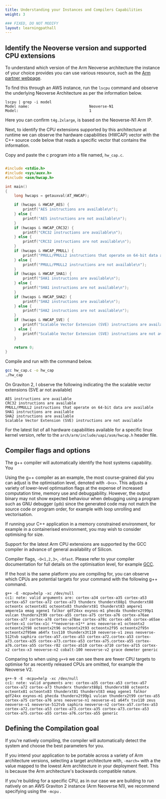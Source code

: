 ```yaml
---
title: Understanding your Instances and Compilers Capabilities
weight: 3

### FIXED, DO NOT MODIFY
layout: learningpathall
---
```


## Identify the Neoverse version and supported CPU extensions

To understand which version of the Arm Neoverse architecture the instance of your choice provides you can use various resource, such as the [Arm partner webpage](https://www.arm.com/partners/aws).

To find this through an AWS instance, run the `lscpu` command and observe the underlying Neoverse Architecture as per the information below. 

```output
lscpu | grep -i model
Model name:                           Neoverse-N1
Model:                                1
```
Here you can confirm `t4g.2xlarge`, is based on the Neoverse-N1 Arm IP. 

Next, to identify the CPU extensions supported by this architecture at runtime we can observe the hardware capabilities (HWCAP) vector with the C++ source code below that reads a specific vector that contains the information.

Copy and paste the c program into a file named, `hw_cap.c`.

```c

#include <stdio.h>
#include <sys/auxv.h>
#include <asm/hwcap.h>

int main()
{
    long hwcaps = getauxval(AT_HWCAP);

    if (hwcaps & HWCAP_AES) {
        printf("AES instructions are available\n");
    } else {
        printf("AES instructions are not available\n");
    }
    if (hwcaps & HWCAP_CRC32) {
        printf("CRC32 instructions are available\n");
    } else {
        printf("CRC32 instructions are not available\n");
    }
    if (hwcaps & HWCAP_PMULL) {
        printf("PMULL/PMULL2 instructions that operate on 64-bit data are available\n");
    } else {
        printf("PMULL/PMULL2 instructions are not available\n");
    }
    if (hwcaps & HWCAP_SHA1) {
        printf("SHA1 instructions are available\n");
    } else {
        printf("SHA1 instructions are not available\n");
    }
    if (hwcaps & HWCAP_SHA2) {
        printf("SHA2 instructions are available\n");
    } else {
        printf("SHA2 instructions are not available\n");
    }
    if (hwcaps & HWCAP_SVE) {
        printf("Scalable Vector Extension (SVE) instructions are available\n");
    } else {
        printf("Scalable Vector Extension (SVE) instructions are not available\n");
    }

    return 0;
}

```

Compile and run with the command below. 

```bash
gcc hw_cap.c -o hw_cap
./hw_cap
```

On Graviton 2, I observe the following indicating the the scalable vector extensions (SVE ar not available)

```output
AES instructions are available
CRC32 instructions are available
PMULL/PMULL2 instructions that operate on 64-bit data are available
SHA1 instructions are available
SHA2 instructions are available
Scalable Vector Extension (SVE) instructions are not available

```

For the latest list of all hardware capabilities available for a specific linux kernel version, refer to the `arch/arm/include/uapi/asm/hwcap.h` header file. 

## Compiler flags and options

The g++ compiler will automatically identify the host systems capability. You 

Using the g++ compiler as an example, the most course-grained dial you can adjust is the optimisation level, denoted with `-O<x>`. This adjusts a variety of lower-level optimsation flags at the expense of increased computation time, memory use and debuggability. However, the output binary may not show expected behaviour when debugging using a program such as GNU debugger (`gdb`) since the generated code may not match the source code or program order, for example with loop unrolling and vectorisation. 

If running your C++ application in a memory constrained environment, for example in a containerised environment, you may wish to consider optimising for size. 

Support for the latest Arm CPU extensions are supported by the GCC compiler in advance of general availability of Silicon. 

Compiler flags, `-O<1,2,3>`, `-Ofast`. Please refer to your compiler documentation for full details on the optimisation level, for example [GCC](https://gcc.gnu.org/onlinedocs/gcc-14.2.0/gcc/Optimize-Options.html).


If the host is the same platform you are compiling for, you can observe which CPUs are potential targets for your command with the following g++ command. 

```output
g++ -E -mcpu=help -xc /dev/null
cc1: note: valid arguments are: cortex-a34 cortex-a35 cortex-a53 cortex-a57 cortex-a72 cortex-a73 thunderx thunderxt88p1 thunderxt88 octeontx octeontx81 octeontx83 thunderxt81 thunderxt83 ampere1 ampere1a emag xgene1 falkor qdf24xx exynos-m1 phecda thunderx2t99p1 vulcan thunderx2t99 cortex-a55 cortex-a75 cortex-a76 cortex-a76ae cortex-a77 cortex-a78 cortex-a78ae cortex-a78c cortex-a65 cortex-a65ae cortex-x1 cortex-x1c **neoverse-n1** ares neoverse-e1 octeontx2 octeontx2t98 octeontx2t96 octeontx2t93 octeontx2f95 octeontx2f95n octeontx2f95mm a64fx tsv110 thunderx3t110 neoverse-v1 zeus neoverse-512tvb saphira cortex-a57.cortex-a53 cortex-a72.cortex-a53 cortex-a73.cortex-a35 cortex-a73.cortex-a53 cortex-a75.cortex-a55 cortex-a76.cortex-a55 cortex-r82 cortex-a510 cortex-a710 cortex-a715 cortex-x2 cortex-x3 neoverse-n2 cobalt-100 neoverse-v2 grace demeter generic
```

Comparing to when using `g++9` we can see there are fewer CPU targets to optimise for as recently released CPUs are omitted, for example the Neoverse V2. 

```
g++-9 -E -mcpu=help -xc /dev/null
cc1: note: valid arguments are: cortex-a35 cortex-a53 cortex-a57 cortex-a72 cortex-a73 thunderx thunderxt88p1 thunderxt88 octeontx octeontx81 octeontx83 thunderxt81 thunderxt83 emag xgene1 falkor qdf24xx exynos-m1 phecda thunderx2t99p1 vulcan thunderx2t99 cortex-a55 cortex-a75 cortex-a76 ares neoverse-n1 neoverse-e1 a64fx tsv110 zeus neoverse-v1 neoverse-512tvb saphira neoverse-n2 cortex-a57.cortex-a53 cortex-a72.cortex-a53 cortex-a73.cortex-a35 cortex-a73.cortex-a53 cortex-a75.cortex-a55 cortex-a76.cortex-a55 generic
```

## Defining the Compilation goal

If you're natively compiling, the compiler will automatically detect the system and choose the best parameters for you. 

If you intend your application to be portable across a variety of Arm architecture versions, selecting a target architecture with, `-march=` with a the value mapped to the lowest Arm architecture in your deployment fleet. This is because the Arm architecture's backwards compatible nature. 

If you're building for a specific CPU, as in our case we are building to run natively on an AWS Graviton 2 instance (Arm Neoverse N1), we recommend specifying using the `-mcpu` .